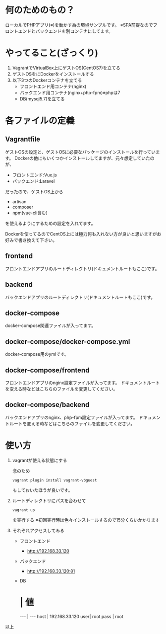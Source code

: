 # 何のためのもの？

ローカルでPHPアプリ(※)を動かす為の環境サンプルです。
※SPA前提なのでフロントエンドとバックエンドを別コンテナにしてます。

# やってること(ざっくり)

1. VagrantでVirtualBox上にゲストOS(CentOS7)を立てる
1. ゲストOSをにDockerをインストールする
1. 以下3つのDockerコンテナを立てる
    - フロントエンド用コンテナ(nginx)
    - バックエンド用コンテナ(nginx+php-fpm)※phpは7
    - DB(mysql5.7)を立てる

# 各ファイルの定義

## Vagrantfile

ゲストOSの設定と、ゲストOSに必要なパッケージのインストールを行っています。
Dockerの他にもいくつかインストールしてますが、元々想定していたのが、

- フロントエンド:Vue.js
- バックエンド:Laravel

だったので、ゲストOS上から

- artisan
- composer
- npm(vue-cli含む)

を使えるようにするための設定を入れてます。

Dockerを使ってるのでCentOS上には極力何も入れない方が良いと思いますがお好みで書き換えて下さい。

## frontend

フロントエンドアプリのルートディレクトリ(ドキュメントルートもここ)です。

## backend

バックエンドアプリのルートディレクトリ(ドキュメントルートもここ)です。

## docker-compose

docker-compose関連ファイルが入ってます。

## docker-compose/docker-compose.yml

docker-compose用のymlです。

## docker-compose/frontend

フロントエンドアプリのnginx設定ファイルが入ってます。
ドキュメントルートを変える時などはこちらのファイルを変更してください。

## docker-compose/backend

バックエンドアプリのnginx、php-fpm設定ファイルが入ってます。
ドキュメントルートを変える時などはこちらのファイルを変更してください。

# 使い方

1. vagrantが使える状態にする

    念のため

    ```
    vagrant plugin install vagrant-vbguest
    ```

    もしておいたほうが良いです。

1. ルートディレクトリにパスを合わせて

    ```
    vagrant up
    ```

    を実行する
    ※初回実行時は色々インストールするので15分くらいかかります

1. それぞれアクセスしてみる

    - フロントエンド
        - http://192.168.33.120
    - バックエンド
        - http://192.168.33.120:81
    - DB

        # | 値
        --- | ---
        host | 192.168.33.120
        user| root
        pass | root

以上